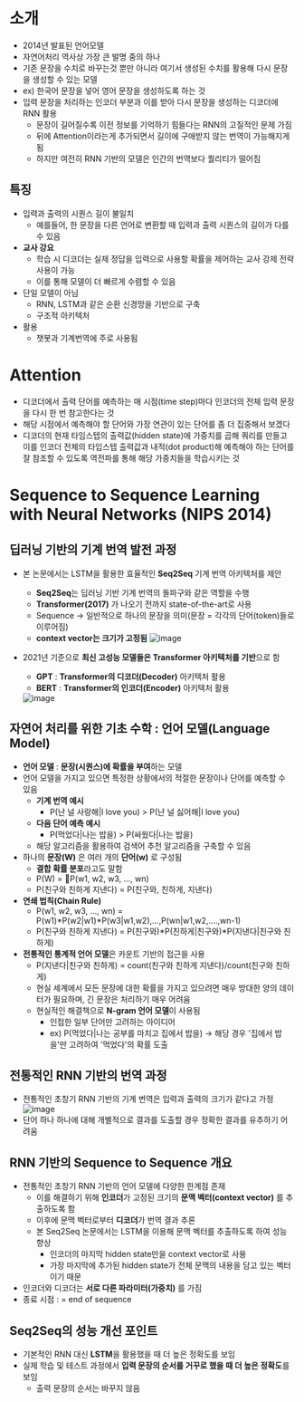 # 소개
- 2014년 발표된 언어모델
- 자연어처리 역사상 가장 큰 발명 중의 하나
- 기존 문장을 수치로 바꾸는것 뿐만 아니라 여기서 생성된 수치를 활용해 다시 문장을 생성할 수 있는 모델
- ex) 한국어 문장을 넣어 영어 문장을 생성하도록 하는 것
- 입력 문장을 처리하는 인코더 부분과 이를 받아 다시 문장을 생성하는 디코더에 RNN 활용
  - 문장이 길어질수록 이전 정보를 기억하기 힘들다는 RNN의 고질적인 문제 가짐
  - 뒤에 Attention이라는게 추가되면서 길이에 구애받지 않는 번역이 가능해지게 됨
  - 하지만 여전히 RNN 기반의 모델은 인간의 번역보다 퀄리티가 떨어짐
## 특징
- 입력과 출력의 시퀀스 길이 불일치
  - 예를들어, 한 문장을 다른 언어로 변환할 때 입력과 출력 시퀀스의 길이가 다를 수 있음
- **교사 강요**
  - 학습 시 디코더는 실제 정답을 입력으로 사용할 확률을 제어하는 교사 강제 전략 사용이 가능
  - 이를 통해 모델이 더 빠르게 수렴할 수 있음
- 단일 모델이 아님
  - RNN, LSTM과 같은 순환 신경망을 기반으로 구축
  - 구조적 아키텍처
- 활용
  - 챗봇과 기계번역에 주로 사용됨 
 
  

# Attention
- 디코더에서 출력 단어를 예측하는 매 시점(time step)마다 인코더의 전체 입력 문장을 다시 한 번 참고한다는 것
- 해당 시점에서 예측해야 할 단어와 가장 연관이 있는 단어를 좀 더 집중해서 보겠다
- 디코더의 현재 타임스텝의 출력값(hidden state)에 가중치를 곱해 쿼리를 만들고
  이를 인코더 전체의 타입스텝 출력값과 내적(dot product)해 예측해야 하는 단어를 잘 참조할 수 있도록 역전파를 통해 해당 가중치들을 학습시키는 것

# Sequence to Sequence Learning with Neural Networks (NIPS 2014)
## 딥러닝 기반의 기계 번역 발전 과정
- 본 논문에서는 LSTM을 활용한 효율적인 **Seq2Seq** 기계 번역 아키텍처를 제안
  -  **Seq2Seq**는 딥러닝 기반 기계 번역의 돌파구와 같은 역할을 수행
  -  **Transformer(2017)** 가 나오기 전까지 state-of-the-art로 사용
  -  Sequence -> 일반적으로 하나의 문장을 의미(문장 = 각각의 단어(token)들로 이루어짐)
  -  **context vector는 크기가 고정됨**
     <img alt="image" src="https://github.com/user-attachments/assets/34cd1446-d79e-4b36-9849-d490ada5d727">

- 2021년 기준으로 **최신 고성능 모델들은 Transformer 아키텍처를 기반**으로 함
  - **GPT** : **Transformer의 디코더(Decoder)** 아키텍처 활용
  - **BERT** : **Transformer의 인코더(Encoder)** 아키텍처 활용
  <img alt="image" src="https://github.com/user-attachments/assets/11faec3f-ed01-4149-98d2-7a0e2f89cbaa">

## 자연어 처리를 위한 기초 수학 : 언어 모델(Language Model)
- **언어 모델** : **문장(시퀀스)에 확률을 부여**하는 모델
- 언어 모델을 가지고 있으면 특정한 상황에서의 적절한 문장이나 단어를 예측할 수 있음
  - **기계 번역 예시**
    - P(난 널 사랑해|I love you) > P(난 널 싫어해|I love you)
  - **다음 단어 예측 예시**
    - P(먹었다|나는 밥을) > P(싸웠다|나는 밥을)
  - 해당 알고리즘을 활용하여 검색어 추천 알고리즘을 구축할 수 있음
- 하나의 **문장(W)** 은 여러 개의 **단어(w)** 로 구성됨
  - **결합 확률 분포**라고도 말함
  - P(W) = P(w1, w2, w3, ..., wn) 
  - P(친구와 친하게 지낸다) = P(친구와, 친하게, 지낸다)
- **연쇄 법칙(Chain Rule)**
  - P(w1, w2, w3, ..., wn) = P(w1)*P(w2|w1)*P(w3|w1,w2),...,P(wn|w1,w2,....,wn-1)
  - P(친구와 친하게 지낸다) = P(친구와)*P(친하게|친구와)*P(지낸다|친구와 친하게)
- **전통적인 통계적 언어 모델**은 카운트 기반의 접근을 사용
  - P(지낸다|친구와 친하게) = count(친구와 친하게 지낸다)/count(친구와 친하게)
  - 현실 세계에서 모든 문장에 대한 확률을 가지고 있으려면 매우 방대한 양의 데이터가 필요하며, 긴 문장은 처리하기 매우 어려움
  - 현실적인 해결책으로 **N-gram 언어 모델**이 사용됨
    - 인접한 일부 단어만 고려하는 아이디어
    - ex) P(먹었다|나는 공부를 마치고 집에서 밥을) -> 해당 경우 '집에서 밥을'만 고려하여 '먹었다'의 확률 도출

## 전통적인 RNN 기반의 번역 과정
- 전통적인 초창기 RNN 기반의 기계 번역은 입력과 출력의 크기가 같다고 가정
  <img alt="image" src="https://github.com/user-attachments/assets/962e3d41-e9b6-492e-a1ba-28631bd4cabf">
- 단어 하나 하나에 대해 개별적으로 결과를 도출할 경우 정확한 결과를 유추하기 어려움

## RNN 기반의 Sequence to Sequence 개요
- 전통적인 초창기 RNN 기반의 언어 모델에 다양한 한계점 존재
  - 이를 해결하기 위해 **인코더**가 고정된 크기의 **문맥 벡터(context vector)** 를 추출하도록 함
  - 이후에 문맥 벡터로부터 **디코더**가 번역 결과 추론
  - 본 Seq2Seq 논문에서는 LSTM을 이용해 문맥 벡터를 추출하도록 하여 성능 향상
    - 인코더의 마지막 hidden state만을 context vector로 사용
    - 가장 마지막에 추가된 hidden state가 전체 문맥의 내용을 담고 있는 벡터이기 때문
- 인코더와 디코더는 **서로 다른 파라미터(가중치)** 를 가짐
- 종료 시점 : <eos> = end of sequence

## Seq2Seq의 성능 개선 포인트
- 기본적인 RNN 대신 **LSTM**을 활용했을 때 더 높은 정확도를 보임
- 실제 학습 및 테스트 과정에서 **입력 문장의 순서를 거꾸로 했을 때 더 높은 정확도**를 보임
  - 출력 문장의 순서는 바꾸지 않음 

  

